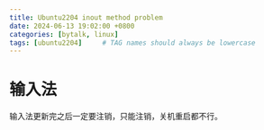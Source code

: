 ```yaml
---
title: Ubuntu2204 inout method problem
date: 2024-06-13 19:02:00 +0800
categories: [bytalk, linux]
tags: [ubuntu2204]     # TAG names should always be lowercase
---
```


# 输入法
输入法更新完之后一定要注销，只能注销，关机重启都不行。
